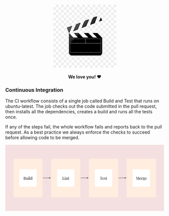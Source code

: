 <p align="center">
  <img src="images/action.png" height="200px">
  <br><br>
  <b>We love you! ❤️</b>
  <br>
</p>



### Continuous Integration

The CI workflow consists of a single job called Build and Test that runs on ubuntu-latest. The job checks out the code submitted in the pull request, then installs all the dependencies, creates a build and runs all the tests once.

If any of the steps fail, the whole workflow fails and reports back to the pull request. As a best practice we always enforce the checks to succeed before allowing code to be merged.

![Continuous Integration](images/continuous-integration.png)

